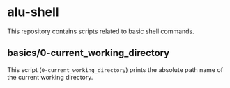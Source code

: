 # alu-shell

This repository contains scripts related to basic shell commands.

## basics/0-current_working_directory

This script (`0-current_working_directory`) prints the absolute path name of the current working directory.
